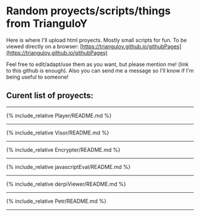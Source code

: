 # Random proyects/scripts/things from TrianguloY
Here is where I'll upload html proyects. Mostly small scripts for fun. To be viewed directly on a browser: [https://trianguloy.github.io/githubPages](https://trianguloy.github.io/githubPages)

Feel free to edit/adapt/use them as you want, but please mention me! (link to this github is enough). Also you can send me a message so I'll know if I'm being useful to someone! 


## Curent list of proyects:

--------------------------------------------------

{% include_relative Player/README.md %}

--------------------------------------------------

{% include_relative Visor/README.md %}

--------------------------------------------------

{% include_relative Encrypter/README.md %}

--------------------------------------------------

{% include_relative javascriptEval/README.md %}

--------------------------------------------------

{% include_relative derpiViewer/README.md %}

--------------------------------------------------

{% include_relative Petr/README.md %}

--------------------------------------------------
